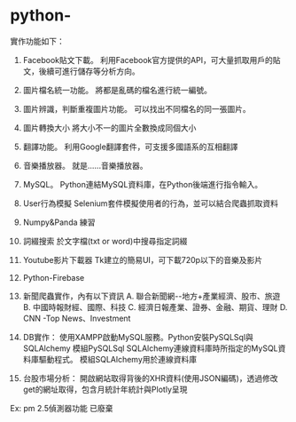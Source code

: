 # python-

實作功能如下：

1. Facebook貼文下載。
   利用Facebook官方提供的API，可大量抓取用戶的貼文，後續可進行儲存等分析方向。
2. 圖片檔名統一功能。
   將都是亂碼的檔名進行統一編號。
3. 圖片辨識，判斷重複圖片功能。
   可以找出不同檔名的同一張圖片。
4. 圖片轉換大小
   將大小不一的圖片全數換成同個大小
5. 翻譯功能。
   利用Google翻譯套件，可支援多國語系的互相翻譯
6. 音樂播放器。
   就是......音樂播放器。
7. MySQL。
   Python連結MySQL資料庫，在Python後端進行指令輸入。
8. User行為模擬
   Selenium套件模擬使用者的行為，並可以結合爬蟲抓取資料
9. Numpy&Panda
   練習
10. 詞綴搜索
   於文字檔(txt or word)中搜尋指定詞綴
11. Youtube影片下載器
   Tk建立的簡易UI，可下載720p以下的音樂及影片
12. Python-Firebase
13. 新聞爬蟲實作，內有以下資訊
A. 聯合新聞網--地方+產業經濟、股市、旅遊
B. 中國時報財經、國際、科技
C. 經濟日報產業、證券、金融、期貨、理財
D. CNN -Top News、Investment

14. DB實作： 使用XAMPP啟動MySQL服務。Python安裝PySQLSql與SQLAlchemy
模組PySQLSql SQLAlchemy連線資料庫時所指定的MySQL資料庫驅動程式。
模組SQLAlchemy用於連線資料庫

15. 台股市場分析： 開啟網站取得背後的XHR資料(使用JSON編碼)，透過修改get的網址取得，包含月統計年統計與Plotly呈現


Ex: pm 2.5偵測器功能 已廢棄
